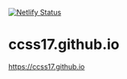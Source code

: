 [![Netlify Status](https://api.netlify.com/api/v1/badges/e6baa01c-d565-4c83-9cc1-5fc0ccff7a69/deploy-status)](https://app.netlify.com/sites/ccss17/deploys)

# ccss17.github.io

https://ccss17.github.io